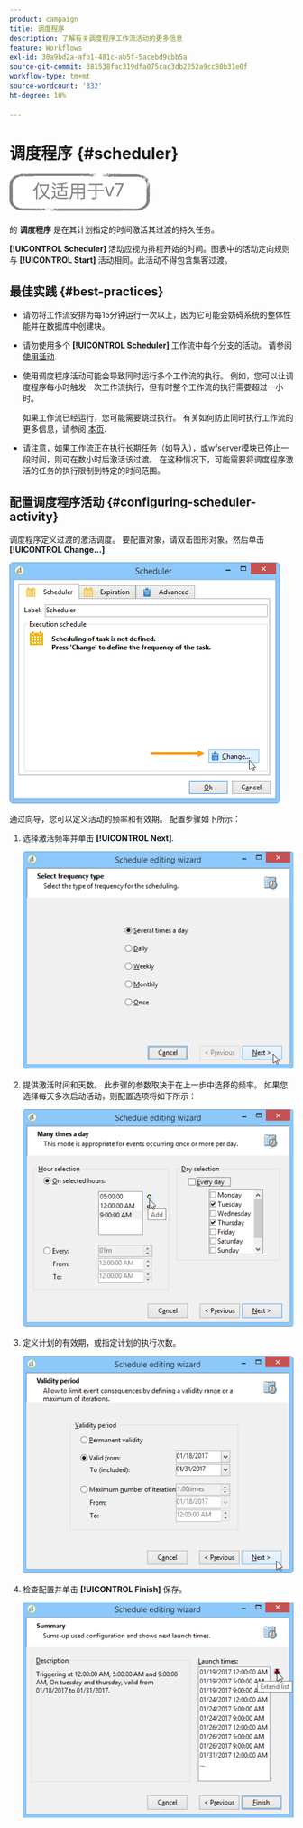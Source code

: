 ```yaml
---
product: campaign
title: 调度程序
description: 了解有关调度程序工作流活动的更多信息
feature: Workflows
exl-id: 30a9bd2a-afb1-481c-ab5f-5acebd9cbb5a
source-git-commit: 381538fac319dfa075cac3db2252a9cc80b31e0f
workflow-type: tm+mt
source-wordcount: '332'
ht-degree: 10%

---
```


# 调度程序 {#scheduler}

![](../../assets/v7-only.svg)

的 **调度程序** 是在其计划指定的时间激活其过渡的持久任务。

**[!UICONTROL Scheduler]** 活动应视为排程开始的时间。图表中的活动定向规则与 **[!UICONTROL Start]** 活动相同。此活动不得包含集客过渡。

## 最佳实践 {#best-practices}

* 请勿将工作流安排为每15分钟运行一次以上，因为它可能会妨碍系统的整体性能并在数据库中创建块。

* 请勿使用多个 **[!UICONTROL Scheduler]** 工作流中每个分支的活动。 请参阅 [使用活动](workflow-best-practices.md#using-activities).

* 使用调度程序活动可能会导致同时运行多个工作流的执行。 例如，您可以让调度程序每小时触发一次工作流执行，但有时整个工作流的执行需要超过一小时。

   如果工作流已经运行，您可能需要跳过执行。 有关如何防止同时执行工作流的更多信息，请参阅 [本页](monitoring-workflow-execution.md#preventing-simultaneous-multiple-executions).

* 请注意，如果工作流正在执行长期任务（如导入），或wfserver模块已停止一段时间，则可在数小时后激活该过渡。 在这种情况下，可能需要将调度程序激活的任务的执行限制到特定的时间范围。

## 配置调度程序活动 {#configuring-scheduler-activity}

调度程序定义过渡的激活调度。 要配置对象，请双击图形对象，然后单击 **[!UICONTROL Change...]**

![](assets/s_user_segmentation_scheduler.png)

通过向导，您可以定义活动的频率和有效期。 配置步骤如下所示：

1. 选择激活频率并单击 **[!UICONTROL Next]**.

   ![](assets/s_user_segmentation_scheduler2.png)

1. 提供激活时间和天数。 此步骤的参数取决于在上一步中选择的频率。 如果您选择每天多次启动活动，则配置选项将如下所示：

   ![](assets/s_user_segmentation_scheduler3.png)

1. 定义计划的有效期，或指定计划的执行次数。

   ![](assets/s_user_segmentation_scheduler4.png)

1. 检查配置并单击 **[!UICONTROL Finish]** 保存。

   ![](assets/s_user_segmentation_scheduler5.png)
